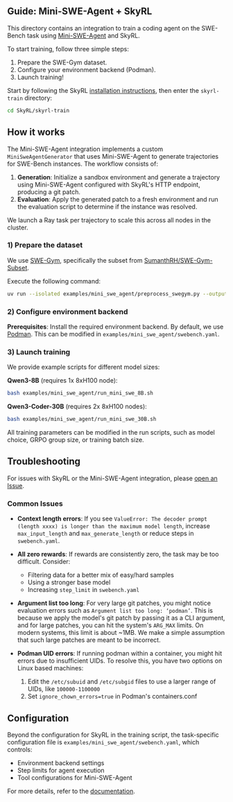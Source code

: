 ## Guide: Mini-SWE-Agent + SkyRL

This directory contains an integration to train a coding agent on the SWE-Bench task using [Mini-SWE-Agent](https://github.com/SWE-agent/mini-swe-agent) and SkyRL.

To start training, follow three simple steps:
1) Prepare the SWE-Gym dataset.
2) Configure your environment backend (Podman).
3) Launch training!

Start by following the SkyRL [installation instructions](https://skyrl.readthedocs.io/en/latest/getting-started/installation.html), then enter the `skyrl-train` directory:
```bash
cd SkyRL/skyrl-train
```

## How it works

The Mini-SWE-Agent integration implements a custom `MiniSweAgentGenerator` that uses Mini-SWE-Agent to generate trajectories for SWE-Bench instances. The workflow consists of:

1. **Generation**: Initialize a sandbox environment and generate a trajectory using Mini-SWE-Agent configured with SkyRL's HTTP endpoint, producing a git patch.
2. **Evaluation**: Apply the generated patch to a fresh environment and run the evaluation script to determine if the instance was resolved.

We launch a Ray task per trajectory to scale this across all nodes in the cluster.

### 1) Prepare the dataset

We use [SWE-Gym](https://huggingface.co/SWE-Gym), specifically the subset from [SumanthRH/SWE-Gym-Subset](https://huggingface.co/datasets/SumanthRH/SWE-Gym-Subset).

Execute the following command:
```bash
uv run --isolated examples/mini_swe_agent/preprocess_swegym.py --output_dir ~/data/swe_gym_subset # or modify to our desired path
```

### 2) Configure environment backend

**Prerequisites**: Install the required environment backend. By default, we use [Podman](https://podman.io/docs). This can be modified in `examples/mini_swe_agent/swebench.yaml`.

### 3) Launch training

We provide example scripts for different model sizes:

**Qwen3-8B** (requires 1x 8xH100 node):
```bash
bash examples/mini_swe_agent/run_mini_swe_8B.sh
```

**Qwen3-Coder-30B** (requires 2x 8xH100 nodes):
```bash
bash examples/mini_swe_agent/run_mini_swe_30B.sh
```

All training parameters can be modified in the run scripts, such as model choice, GRPO group size, or training batch size.

## Troubleshooting

For issues with SkyRL or the Mini-SWE-Agent integration, please [open an Issue](https://github.com/NovaSky-AI/SkyRL/issues/new).

### Common Issues

- **Context length errors**: If you see `ValueError: The decoder prompt (length xxxx) is longer than the maximum model length`, increase `max_input_length` and `max_generate_length` or reduce steps in `swebench.yaml`.

- **All zero rewards**: If rewards are consistently zero, the task may be too difficult. Consider:
  - Filtering data for a better mix of easy/hard samples
  - Using a stronger base model
  - Increasing `step_limit` in `swebench.yaml`

- **Argument list too long**: For very large git patches, you might notice evaluation errors such as `Argument list too long: ‘podman’`. This is because we apply the model's git patch by passing it as a CLI argument, and for large patches, you can hit the system's `ARG_MAX` limits. On modern systems, this limit is about ~1MB. We make a simple assumption that such large patches are meant to be incorrect.

- **Podman UID errors**: If running podman within a container, you might hit errors due to insufficient UIDs. To resolve this, you have two options on Linux based machines:
  1. Edit the `/etc/subuid` and `/etc/subgid` files to use a larger range of UIDs, like `100000-1100000`
  2. Set `ignore_chown_errors=true` in Podman's containers.conf

## Configuration

Beyond the configuration for SkyRL in the training script, the task-specific configuration file is `examples/mini_swe_agent/swebench.yaml`, which controls:
- Environment backend settings
- Step limits for agent execution
- Tool configurations for Mini-SWE-Agent

For more details, refer to the [documentation](https://skyrl.readthedocs.io/en/latest/examples/mini_swe_agent.html).
